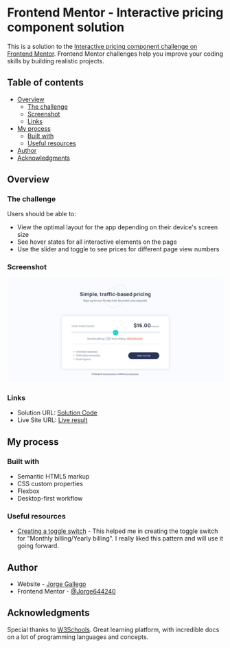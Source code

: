 # Frontend Mentor - Interactive pricing component solution

This is a solution to the [Interactive pricing component challenge on Frontend Mentor](https://www.frontendmentor.io/challenges/interactive-pricing-component-t0m8PIyY8). Frontend Mentor challenges help you improve your coding skills by building realistic projects. 

## Table of contents

- [Overview](#overview)
  - [The challenge](#the-challenge)
  - [Screenshot](#screenshot)
  - [Links](#links)
- [My process](#my-process)
  - [Built with](#built-with)
  - [Useful resources](#useful-resources)
- [Author](#author)
- [Acknowledgments](#acknowledgments)

## Overview

### The challenge

Users should be able to:

- View the optimal layout for the app depending on their device's screen size
- See hover states for all interactive elements on the page
- Use the slider and toggle to see prices for different page view numbers

### Screenshot

![](./screenshot.jpg)

### Links

- Solution URL: [Solution Code](https://github.com/Jorge644240/Interactive-pricing-component-main)
- Live Site URL: [Live result](https://jorge644240.github.io/Interactive-pricing-component-main)

## My process

### Built with

- Semantic HTML5 markup
- CSS custom properties
- Flexbox
- Desktop-first workflow

<!-- ### Continued development

Use this section to outline areas that you want to continue focusing on in future projects. These could be concepts you're still not completely comfortable with or techniques you found useful that you want to refine and perfect.

**Note: Delete this note and the content within this section and replace with your own plans for continued development.** -->

### Useful resources

- [Creating a toggle switch](https://www.w3schools.com/howto/howto_css_switch.asp) - This helped me in creating the toggle switch for "Monthly billing/Yearly billing". I really liked this pattern and will use it going forward.

## Author

- Website - [Jorge Gallego](https://jorge644240.github.io)
- Frontend Mentor - [@Jorge644240](https://www.frontendmentor.io/profile/Jorge644240)

## Acknowledgments

Special thanks to [W3Schools](https://www.w3schools.com/). Great learning platform, with incredible docs on a lot of programming languages and concepts.